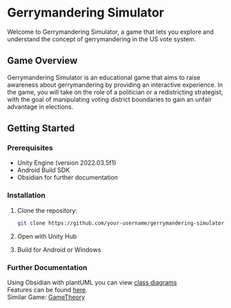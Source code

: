 # Gerrymandering Simulator

Welcome to Gerrymandering Simulator, a game that lets you explore and understand the concept of gerrymandering in the US vote system.

## Game Overview

Gerrymandering Simulator is an educational game that aims to raise awareness about gerrymandering by providing an interactive experience. In the game, you will take on the role of a politician or a redistricting strategist, with the goal of manipulating voting district boundaries to gain an unfair advantage in elections.

## Getting Started

### Prerequisites

- Unity Engine (version 2022.03.5f1)
- Android Build SDK
- Obsidian for further documentation

### Installation

1. Clone the repository:

   ```bash
   git clone https://github.com/your-username/gerrymandering-simulator.git

2. Open with Unity Hub
3. Build for Android or Windows

### Further Documentation

Using Obsidian with plantUML you can view [class diagrams](obsidian/Gerrymandering/Class%20Diagramms) <br>
Features can be found [here](obsidian/Gerrymandering/Features.md). <br>
Similar Game: [GameTheory](http://gametheorytest.com/gerry/)
